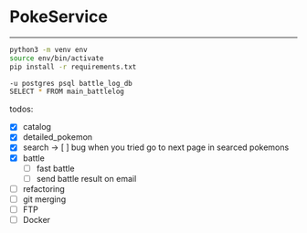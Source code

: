 # PokeService

---

```bash
python3 -m venv env
source env/bin/activate
pip install -r requirements.txt
```

```bash
-u postgres psql battle_log_db
SELECT * FROM main_battlelog
```


todos:
- [x] catalog 
- [x] detailed_pokemon
- [x] search -> [ ] bug when you tried go to next page in searced pokemons
- [x] battle
    - [ ] fast battle
    - [ ] send battle result on email
- [ ] refactoring
- [ ] git merging
- [ ] FTP
- [ ] Docker